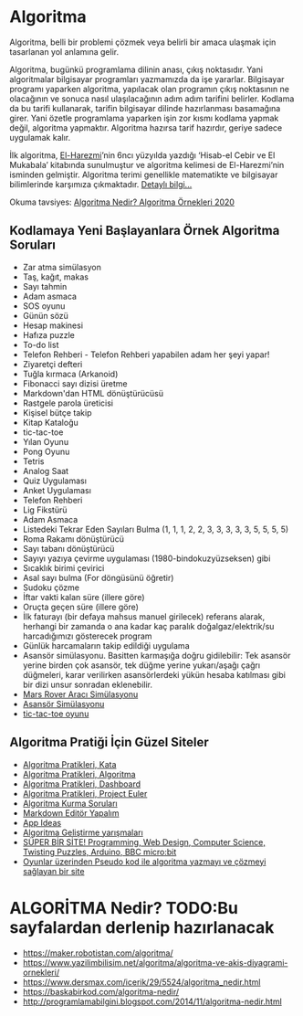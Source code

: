 # Algoritma

Algoritma, belli bir problemi çözmek veya belirli bir amaca ulaşmak için tasarlanan yol anlamına gelir.

Algoritma, bugünkü programlama dilinin anası, çıkış noktasıdır. Yani algoritmalar bilgisayar programları yazmamızda da işe yararlar. Bilgisayar programı yaparken algoritma, yapılacak olan programın çıkış noktasının ne olacağının ve sonuca nasıl ulaşılacağının adım adım tarifini belirler. Kodlama da bu tarifi kullanarak, tarifin bilgisayar dilinde hazırlanması basamağına girer. Yani özetle programlama yaparken işin zor kısmı kodlama yapmak değil, algoritma yapmaktır. Algoritma hazırsa tarif hazırdır, geriye sadece uygulamak kalır.

İlk algoritma, [El-Harezmi](https://www.ilkkimbuldu.com/harizmi-kimdir/)’nin 6ncı yüzyılda yazdığı ‘Hisab-el Cebir ve El Mukabala’ kitabında sunulmuştur ve algoritma kelimesi de El-Harezmi’nin isminden gelmiştir. Algoritma terimi genellikle matematikte ve bilgisayar bilimlerinde karşımıza çıkmaktadır. [Detaylı bilgi...](https://teknokoliker.com/2014/01/algoritma-nedir-ve-algoritma-cesitleri.html)

Okuma tavsiyes: [Algoritma Nedir? Algoritma Örnekleri 2020](https://teknotower.com/algoritma-nedir-algoritma-ornekleri-teknotower/amp/)

## Kodlamaya Yeni Başlayanlara Örnek Algoritma Soruları
- Zar atma simülasyon 
- Taş, kağıt, makas
- Sayı tahmin
- Adam asmaca
- SOS oyunu
- Günün sözü
- Hesap makinesi
- Hafıza puzzle
- To-do list 
- Telefon Rehberi - Telefon Rehberi yapabilen adam her şeyi yapar!
- Ziyaretçi defteri
- Tuğla kırmaca (Arkanoid) 
- Fibonacci sayı dizisi üretme
- Markdown'dan HTML dönüştürücüsü
- Rastgele parola üreticisi
- Kişisel bütçe takip
- Kitap Kataloğu
- tic-tac-toe
- Yılan Oyunu
- Pong Oyunu
- Tetris
- Analog Saat
- Quiz Uygulaması
- Anket Uygulaması
- Telefon Rehberi
- Lig Fikstürü
- Adam Asmaca
- Listedeki Tekrar Eden Sayıları Bulma (1, 1, 1, 2, 2, 3, 3, 3, 3, 3, 5, 5, 5, 5)
- Roma Rakamı dönüştürücü
- Sayı tabanı dönüştürücü
- Sayıyı yazıya çevirme uygulaması (1980-bindokuzyüzseksen) gibi
- Sıcaklık birimi çevirici
- Asal sayı bulma (For döngüsünü öğretir)
- Sudoku çözme
- İftar vakti kalan süre (illere göre)
- Oruçta geçen süre (illere göre)
- İlk faturayı (bir defaya mahsus manuel girilecek) referans alarak, herhangi bir zamanda o ana kadar kaç paralık doğalgaz/elektrik/su harcadığımızı gösterecek program
- Günlük harcamaların takip edildiği uygulama
- Asansör simülasyonu. Basitten karmaşığa doğru gidilebilir: Tek asansör yerine birden çok asansör, tek düğme yerine yukarı/aşağı çağrı düğmeleri, karar verilirken asansörlerdeki yükün hesaba katılması gibi bir dizi unsur sonradan eklenebilir.
- [Mars Rover Aracı Simülasyonu](http://kata-log.rocks/mars-rover-kata)
- [Asansör Simülasyonu](http://kata-log.rocks/lift-kata)
- [tic-tac-toe oyunu](http://kata-log.rocks/tic-tac-toe-kata)



## Algoritma Pratiği İçin Güzel Siteler
- [Algoritma Pratikleri, Kata](http://kata-log.rocks/)
- [Algoritma Pratikleri, Algoritma](https://www.hackerrank.com/domains/algorithms)
- [Algoritma Pratikleri, Dashboard](https://www.hackerrank.com/dashboard)
- [Algoritma Pratikleri, Project Euler](https://projecteuler.net/archives)
- [Algoritma Kurma Soruları](https://algoritma-sorulari.blogspot.com/)
- [Markdown Editör Yapalım](https://zerotohero.dev/dashboard/sections/1/lessons/11/your-first-markdown-editor)
- [App Ideas](https://github.com/florinpop17/app-ideas)
- [Algoritma Geliştirme yarışmaları](https://www.coderbyte.com/challenges/?a=true)
- [SÜPER BİR SİTE! Programming, Web Design, Computer Science, Twisting Puzzles, Arduino, BBC micro:bit](http://multiwingspan.co.uk/)
- [Oyunlar üzerinden Pseudo kod ile algoritma yazmayı ve çözmeyi sağlayan bir site](https://www.codingame.com/)

# ALGORİTMA Nedir? TODO:Bu sayfalardan derlenip hazırlanacak
- https://maker.robotistan.com/algoritma/
- https://www.yazilimbilisim.net/algoritma/algoritma-ve-akis-diyagrami-ornekleri/
- https://www.dersmax.com/icerik/29/5524/algoritma_nedir.html
- https://baskabirkod.com/algoritma-nedir/
- http://programlamabilgini.blogspot.com/2014/11/algoritma-nedir.html

